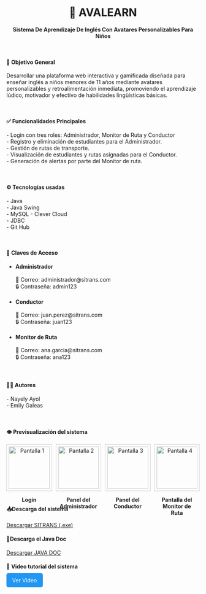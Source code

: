 <div align="center">
<h1>🧒 AVALEARN</h1>
<p><strong>Sistema De Aprendizaje De Inglés Con Avatares Personalizables Para Niños</strong></p>
</div>

<br>
<h4>🎯 Objetivo General</h2>
<p>Desarrollar una plataforma web interactiva y gamificada diseñada para enseñar inglés a niños menores de 11 años mediante avatares personalizables y retroalimentación inmediata, promoviendo el aprendizaje lúdico, motivador y efectivo de habilidades lingüísticas básicas.</p>

<br>
<h4>✅ Funcionalidades Principales</h4>
<p>- Login con tres roles: Administrador, Monitor de Ruta y Conductor
<br>
- Registro y eliminación de estudiantes para el Administrador.
<br>
- Gestión de rutas de transporte.
<br>
- Visualización de estudiantes y rutas asignadas para el Conductor.
<br>
- Generación de alertas por parte del Monitor de ruta.</p>

<br>
<h4>⚙ Tecnologías usadas</h4>
<p>- Java<br>- Java Swing<br>- MySQL - Clever Cloud<br>- JDBC<br>- Git Hub</p>

<br>
<h4>🔑 Claves de Acceso</h4>
<ul>
  <li>
    <b>Administrador</b><br>
    <br>
    📧 Correo: administrador@sitrans.com<br>
    🔒 Contraseña: admin123
  </li>
  <br>
  <li>
    <b>Conductor</b><br>
    <br>
    📧 Correo: juan.perez@sitrans.com<br>
    🔒 Contraseña: juan123
  </li>
  <br>
  <li>
    <b>Monitor de Ruta</b><br>
    <br>
    📧 Correo: ana.garcia@sitrans.com<br>
    🔒 Contraseña: ana123
  </li>
</ul>


<br>
<h4>👩‍💻 Autores</h4>
<p>- Nayely Ayol<br>- Emily Galeas</p>

<br>
<h4>👁 Previsualización del sistema</h4>
<div style="display: flex; gap: 10px; margin-top: 10px;">
  <div style="flex: 1; border: 1px solid #ccc; padding: 5px; text-align: center;">
    <img src="ImagenesSistema/login.jpg" alt="Pantalla 1" style="width: 100%; height: auto;">
    <h4>Login</h4>
  </div>
  <div style="flex: 1; border: 1px solid #ccc; padding: 5px; text-align: center;">
    <img src="ImagenesSistema/administrador_dashboard.jpg" alt="Pantalla 2" style="width: 100%; height: auto;">
    <h4>Panel del Administrador</h4>
  </div>
  <div style="flex: 1; border: 1px solid #ccc; padding: 5px; text-align: center;">
    <img src="ImagenesSistema/conductor_ruta.jpg" alt="Pantalla 3" style="width: 100%; height: auto;">
    <h4>Panel del Conductor</h4>
  </div>
  <div style="flex: 1; border: 1px solid #ccc; padding: 5px; text-align: center;">
    <img src="ImagenesSistema/monitor_ruta.jpg" alt="Pantalla 4" style="width: 100%; height: auto;">
    <h4>Pantalla del Monitor de Ruta</h4>
  </div>
</div>

<br>
<h4>📥Descarga del sistema</h4>
<a href="https://drive.google.com/drive/folders/1wChsA4pF3qrglqcBfyBN5FLVFDd3CZuP?usp=sharing" target="_blank">
  Descargar SITRANS (.exe)
</a>

<br>
<h4>📄Descarga el Java Doc</h4>
<a href="https://drive.google.com/drive/folders/1S6WbInQgmOpezZO5Bprq_97WkJPtV60_?usp=sharing" target="_blank">
  Descargar JAVA DOC
</a>

<br>
<h4>🎥 Video tutorial del sistema</h4>
<a href="https://youtu.be/HotZ4_PFr8k" target="_blank" style="background-color: #2196F3; color: white; padding: 10px 15px; text-decoration: none; border-radius: 5px;">
  Ver Video
</a>
